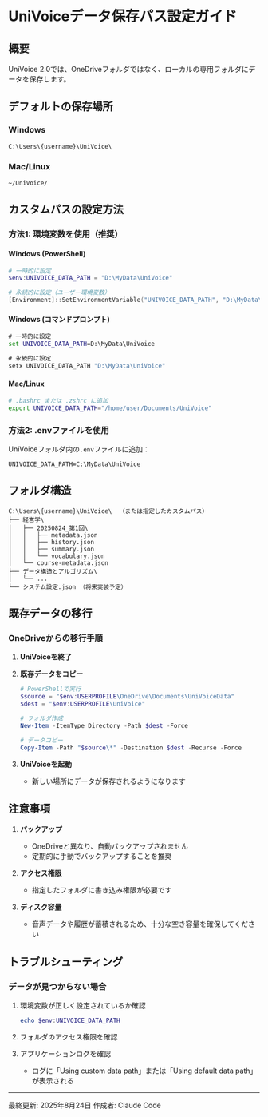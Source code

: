 # UniVoiceデータ保存パス設定ガイド

## 概要
UniVoice 2.0では、OneDriveフォルダではなく、ローカルの専用フォルダにデータを保存します。

## デフォルトの保存場所

### Windows
```
C:\Users\{username}\UniVoice\
```

### Mac/Linux
```
~/UniVoice/
```

## カスタムパスの設定方法

### 方法1: 環境変数を使用（推奨）

#### Windows (PowerShell)
```powershell
# 一時的に設定
$env:UNIVOICE_DATA_PATH = "D:\MyData\UniVoice"

# 永続的に設定（ユーザー環境変数）
[Environment]::SetEnvironmentVariable("UNIVOICE_DATA_PATH", "D:\MyData\UniVoice", "User")
```

#### Windows (コマンドプロンプト)
```cmd
# 一時的に設定
set UNIVOICE_DATA_PATH=D:\MyData\UniVoice

# 永続的に設定
setx UNIVOICE_DATA_PATH "D:\MyData\UniVoice"
```

#### Mac/Linux
```bash
# .bashrc または .zshrc に追加
export UNIVOICE_DATA_PATH="/home/user/Documents/UniVoice"
```

### 方法2: .envファイルを使用

UniVoiceフォルダ内の`.env`ファイルに追加：
```
UNIVOICE_DATA_PATH=C:\MyData\UniVoice
```

## フォルダ構造

```
C:\Users\{username}\UniVoice\  （または指定したカスタムパス）
├── 経営学\
│   ├── 20250824_第1回\
│   │   ├── metadata.json
│   │   ├── history.json
│   │   ├── summary.json
│   │   └── vocabulary.json
│   └── course-metadata.json
├── データ構造とアルゴリズム\
│   └── ...
└── システム設定.json （将来実装予定）
```

## 既存データの移行

### OneDriveからの移行手順

1. **UniVoiceを終了**

2. **既存データをコピー**
   ```powershell
   # PowerShellで実行
   $source = "$env:USERPROFILE\OneDrive\Documents\UniVoiceData"
   $dest = "$env:USERPROFILE\UniVoice"
   
   # フォルダ作成
   New-Item -ItemType Directory -Path $dest -Force
   
   # データコピー
   Copy-Item -Path "$source\*" -Destination $dest -Recurse -Force
   ```

3. **UniVoiceを起動**
   - 新しい場所にデータが保存されるようになります

## 注意事項

1. **バックアップ**
   - OneDriveと異なり、自動バックアップされません
   - 定期的に手動でバックアップすることを推奨

2. **アクセス権限**
   - 指定したフォルダに書き込み権限が必要です

3. **ディスク容量**
   - 音声データや履歴が蓄積されるため、十分な空き容量を確保してください

## トラブルシューティング

### データが見つからない場合
1. 環境変数が正しく設定されているか確認
   ```powershell
   echo $env:UNIVOICE_DATA_PATH
   ```

2. フォルダのアクセス権限を確認

3. アプリケーションログを確認
   - ログに「Using custom data path」または「Using default data path」が表示される

---

最終更新: 2025年8月24日
作成者: Claude Code